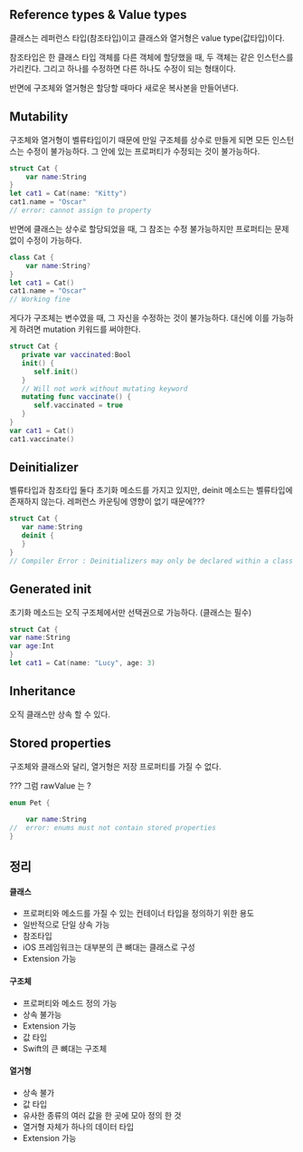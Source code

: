 ## **Reference types & Value types**

클래스는 레퍼런스 타입(참조타입)이고 클래스와 열거형은 value type(값타입)이다. 

참조타입은 한 클래스 타입 객체를 다른 객체에 할당했을 때, 두 객체는 같은 인스턴스를 가리킨다. 그리고 하나를 수정하면 다른 하나도 수정이 되는 형태이다. 



반면에 구조체와 열거형은 할당할 때마다 새로운 복사본을 만들어낸다.



## Mutability

구조체와 열거형이 벨류타입이기 때문에 만일 구조체를 상수로 만들게 되면 모든 인스턴스는 수정이 불가능하다. 그 안에 있는 프로퍼티가 수정되는 것이 불가능하다. 

```swift
struct Cat {
    var name:String
}
let cat1 = Cat(name: "Kitty")
cat1.name = "Oscar"
// error: cannot assign to property

```

반면에 클래스는 상수로 할당되었을 때, 그 참조는 수정 불가능하지만 프로퍼티는 문제없이 수정이 가능하다. 

```swift
class Cat {
    var name:String?
}
let cat1 = Cat()
cat1.name = "Oscar"
// Working fine
```

게다가 구조체는 변수였을 때, 그 자신을 수정하는 것이 불가능하다. 대신에 이를 가능하게 하려면 mutation 키워드를 써야한다. 

```swift
struct Cat {
   private var vaccinated:Bool
   init() {
      self.init()
   }
   // Will not work without mutating keyword
   mutating func vaccinate() {
      self.vaccinated = true
   }
}
var cat1 = Cat()
cat1.vaccinate()

```

## Deinitializer

벨류타입과 참조타입 둘다 초기화 메소드를 가지고 있지만, deinit 메소드는 벨류타입에 존재하지 않는다. 레퍼런스 카운팅에 영향이 없기 때문에???

```swift
struct Cat {
   var name:String
   deinit {
   }
}
// Compiler Error : Deinitializers may only be declared within a class
```

## Generated init

초기화 메소드는 오직 구조체에서만 선택권으로 가능하다. (클래스는 필수)

```swift
struct Cat {
var name:String
var age:Int
}
let cat1 = Cat(name: "Lucy", age: 3)
```

## Inheritance

오직 클래스만 상속 할 수 있다. 

## Stored properties

구조체와 클래스와 달리, 열거형은 저장 프로퍼티를 가질 수 없다. 

??? 그럼 rawValue 는 ? 

```swift
enum Pet {
    
    var name:String 
//  error: enums must not contain stored properties
}
```







## 정리

#### 클래스

+ 프로퍼티와 메소드를 가질 수 있는 컨테이너 타입을 정의하기 위한 용도
+ 일반적으로 단일 상속 가능
+ 참조타입
+ iOS 프레임워크는 대부분의 큰 뼈대는 클래스로 구성
+ Extension 가능

#### 구조체

+ 프로퍼티와 메소드 정의 가능 
+ 상속 불가능 
+ Extension 가능
+ 값 타입
+ Swift의 큰 뼈대는 구조체

#### 열거형

+ 상속 불가
+ 값 타입
+ 유사한 종류의 여러 값을 한 곳에 모아 정의 한 것 
+ 열거형 자체가 하나의 데이터 타입
+ Extension 가능